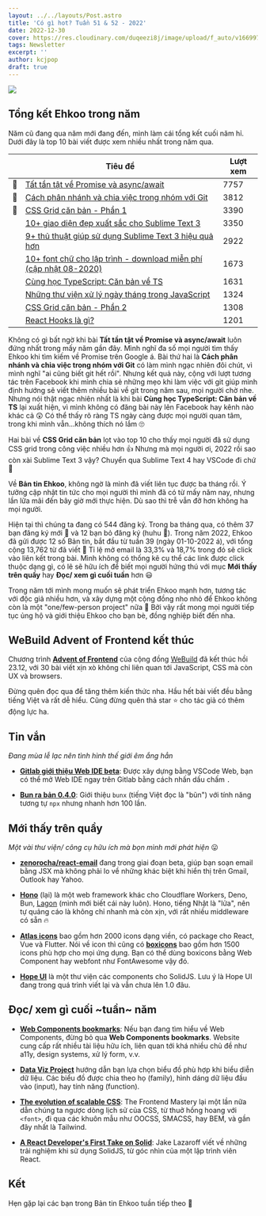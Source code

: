 ```yaml
---
layout: ../../layouts/Post.astro
title: 'Có gì hot? Tuần 51 & 52 - 2022'
date: 2022-12-30
cover: https://res.cloudinary.com/duqeezi8j/image/upload/f_auto/v1669973055/ehkoo/newsletters/w48-2022.png
tags: Newsletter
excerpt: ''
author: kcjpop
draft: true
---
```


![](https://res.cloudinary.com/duqeezi8j/image/upload/f_auto/v1669973055/ehkoo/newsletters/w48-2022.png)

## Tổng kết Ehkoo trong năm

Năm cũ đang qua năm mới đang đến, mình làm cái tổng kết cuối năm hỉ. Dưới đây là top 10 bài viết được xem nhiều nhất trong năm qua.

|     | Tiêu đề                                                                                                                         | Lượt xem |
| --- | ------------------------------------------------------------------------------------------------------------------------------- | -------- |
| 🥇  | [Tất tần tật về Promise và async/await](https://ehkoo.com/bai-viet/bai-viet/tat-tan-tat-ve-promise-va-async-await)              | 7757     |
| 🥈  | [Cách phân nhánh và chia việc trong nhóm với Git](https://ehkoo.com/bai-viet/git-workflow-phan-nhanh-va-chia-viec-trong-nhom)   | 3812     |
| 🥉  | [CSS Grid căn bản - Phần 1](https://ehkoo.com/bai-viet/can-ban-css-grid-phan-1)                                                 | 3390     |
|     | [10+ giao diện đẹp xuất sắc cho Sublime Text 3](https://ehkoo.com/bai-viet/sublime-text-3-themes)                               | 3350     |
|     | [9+ thủ thuật giúp sử dụng Sublime Text 3 hiệu quả hơn](https://ehkoo.com/bai-viet/sublime-text-3-tips-tricks)                  | 2922     |
|     | [10+ font chữ cho lập trình - download miễn phí (cập nhật 08-2020)](https://ehkoo.com/bai-viet/font-chu-cho-lap-trinh)          | 1673     |
|     | [Cùng học TypeScript: Căn bản về TS](https://ehkoo.com/bai-viet/learn-typescript-together-basics)                               | 1631     |
|     | [Những thư viện xử lý ngày tháng trong JavaScript](https://ehkoo.com/bai-viet/nhung-thu-vien-xu-ly-ngay-thang-trong-javascript) | 1324     |
|     | [CSS Grid căn bản - Phần 2](https://ehkoo.com/bai-viet/can-ban-css-grid-phan-2)                                                 | 1308     |
|     | [React Hooks là gì?](https://ehkoo.com/bai-viet/react-hooks-la-gi)                                                              | 1201     |

Không có gì bất ngờ khi bài **Tất tần tật về Promise và async/await** luôn đứng nhất trong mấy năm gần đây. Mình nghĩ đa số mọi người tìm thấy Ehkoo khi tìm kiếm về Promise trên Google á. Bài thứ hai là **Cách phân nhánh và chia việc trong nhóm với Git** có làm mình ngạc nhiên đôi chút, vì mình nghĩ "ai cũng biết git hết rồi". Nhưng kết quả này, cộng với lượt tương tác trên Facebook khi mình chia sẻ những mẹo khi làm việc với git giúp mình định hướng sẽ viết thêm nhiều bài về git trong năm sau, mọi người chờ nhe. Nhưng nói thật ngạc nhiên nhất là khi bài **Cùng học TypeScript: Căn bản về TS** lại xuất hiện, vì mình không có đăng bài này lên Facebook hay kênh nào khác cả 😲 Có thể thấy rõ ràng TS ngày càng được mọi người quan tâm, trong khi mình vẫn…không thích nó lắm 🙄

Hai bài về **CSS Grid căn bản** lọt vào top 10 cho thấy mọi người đã sử dụng CSS grid trong công việc nhiều hơn 👍 Nhưng mà mọi người ơi, 2022 rồi sao còn xài Sublime Text 3 vậy? Chuyển qua Sublime Text 4 hay VSCode đi chứ 🤣

Về **Bản tin Ehkoo**, không ngờ là mình đã viết liên tục được ba tháng rồi. Ý tưởng cập nhật tin tức cho mọi người thì mình đã có từ mấy năm nay, nhưng lần lữa mãi đến bây giờ mới thực hiện. Dù sao thì trễ vẫn đỡ hơn không ha mọi người.

Hiện tại thì chúng ta đang có 544 đăng ký. Trong ba tháng qua, có thêm 37 bạn đăng ký mới 👋 và 12 bạn bỏ đăng ký (huhu 🥲). Trong năm 2022, Ehkoo đã gửi được 12 số Bản tin, bắt đầu từ tuần 39 (ngày 01-10-2022 á), với tổng cộng 13,762 từ đã viết 😬 Tỉ lệ mở email là 33,3% và 18,7% trong đó sẽ click vào liên kết trong bài. Mình không có thống kê cụ thể các link được click thuộc dạng gì, có lẽ sẽ hữu ích để biết mọi người hứng thú với mục **Mới thấy trên quầy** hay **Đọc/ xem gì cuối tuần** hơn 😃

Trong năm tới mình mong muốn sẽ phát triển Ehkoo mạnh hơn, tương tác với độc giả nhiều hơn, và xây dựng một cộng đồng nho nhỏ để Ehkoo không còn là một "one/few-person project" nữa 🥲 Bởi vậy rất mong mọi người tiếp tục ủng hộ và giới thiệu Ehkoo cho bạn bè, đồng nghiệp biết đến nha.

## WeBuild Advent of Frontend kết thúc

Chương trình [**Advent of Frontend**](https://github.com/webuild-community/advent-of-frontend) của cộng đồng [WeBuild](https://webuild.community/) đã kết thúc hồi 23.12, với 30 bài viết xịn xò không chỉ liên quan tới JavaScript, CSS mà còn UX và browsers.

Đừng quên đọc qua để tăng thêm kiến thức nha. Hầu hết bài viết đều bằng tiếng Việt và rất dễ hiểu. Cũng đừng quên thả star ⭐️ cho tác giả có thêm động lực ha.

## Tin vắn

_Đang mùa lễ lạc nên tình hình thế giới êm ắng hẳn_

- [**Gitlab giới thiệu Web IDE beta**](https://docs.gitlab.com/ee/user/project/web_ide_beta/): Được xây dựng bằng VSCode Web, bạn có thể mở Web IDE ngay trên Gitlab bằng cách nhấn dấu chấm `.`

- [**Bun ra bản 0.4.0**](https://bun.sh/blog/bun-v0.4.0): Giới thiệu `bunx` (tiếng Việt đọc là "bũn") với tính năng tương tự `npx` nhưng nhanh hơn 100 lần.

## Mới thấy trên quầy

_Một vài thư viện/ công cụ hữu ích mà bọn mình mới phát hiện_ 😛

- [**zenorocha/react-email**](https://github.com/zenorocha/react-email) đang trong giai đoạn beta, giúp bạn soạn email bằng JSX mà không phải lo về những khác biệt khi hiển thị trên Gmail, Outlook hay Yahoo.

- [**Hono**](https://honojs.dev/) (lại) là một web framework khác cho Cloudflare Workers, Deno, Bun, [Lagon](lagon.app) (mình mới biết cái này luôn). Hono, tiếng Nhật là "lửa", nên tự quảng cáo là không chỉ nhanh mà còn xịn, với rất nhiều middleware có sẵn 🔥

- [**Atlas icons**](https://atlasicons.vectopus.com/) bao gồm hơn 2000 icons dạng viền, có package cho React, Vue và Flutter. Nói về icon thì cũng có [**boxicons**](https://boxicons.com/) bao gồm hơn 1500 icons phù hợp cho mọi ứng dụng. Bạn có thể dùng boxicons bằng Web Component hay webfont như FontAwesome vậy đó.

- [**Hope UI**](https://hope-ui.com/) là một thư viện các components cho SolidJS. Lưu ý là Hope UI đang trong quá trình viết lại và vẫn chưa lên 1.0 đâu.

## Đọc/ xem gì cuối ~tuần~ năm

- [**Web Components bookmarks**](https://webcomponents.today/intro/): Nếu bạn đang tìm hiểu về Web Components, đừng bỏ qua **Web Components bookmarks**. Website cung cấp rất nhiều tài liệu hữu ích, liên quan tới khá nhiều chủ đề như a11y, design systems, xử lý form, v.v.

- [**Data Viz Project**](https://datavizproject.com/) hướng dẫn bạn lựa chọn biểu đồ phù hợp khi biểu diễn dữ liệu. Các biểu đồ được chia theo họ (family), hình dáng dữ liệu đầu vào (input), hay tính năng (function).

- [**The evolution of scalable CSS**](https://frontendmastery.com/posts/the-evolution-of-scalable-css/): The Frontend Mastery lại một lần nữa dẫn chúng ta ngược dòng lịch sử của CSS, từ thuở hồng hoang với `<font>`, đi qua các khuôn mẫu như OOCSS, SMACSS, hay BEM, và gần đây nhất là Tailwind.

- [**A React Developer's First Take on Solid**](https://jakelazaroff.com/words/a-react-developers-first-take-on-solid): Jake Lazaroff viết về những trải nghiệm khi sử dụng SolidJS, từ góc nhìn của một lập trình viên React.

## Kết

Hẹn gặp lại các bạn trong Bản tin Ehkoo tuần tiếp theo 👋
